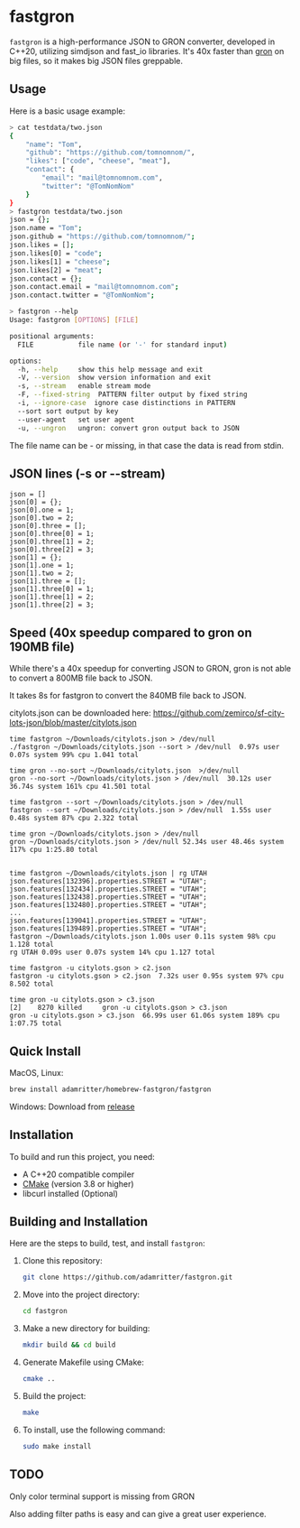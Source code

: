 # fastgron

`fastgron` is a high-performance JSON to GRON converter, developed in C++20, utilizing simdjson and fast_io libraries.
It's 40x faster than [gron](https://github.com/tomnomnom/gron) on big files, so it makes big JSON files greppable.

## Usage

Here is a basic usage example:

```bash
> cat testdata/two.json
{
    "name": "Tom",
    "github": "https://github.com/tomnomnom/",
    "likes": ["code", "cheese", "meat"],
    "contact": {
        "email": "mail@tomnomnom.com",
        "twitter": "@TomNomNom"
    }
}
> fastgron testdata/two.json
json = {};
json.name = "Tom";
json.github = "https://github.com/tomnomnom/";
json.likes = [];
json.likes[0] = "code";
json.likes[1] = "cheese";
json.likes[2] = "meat";
json.contact = {};
json.contact.email = "mail@tomnomnom.com";
json.contact.twitter = "@TomNomNom";

> fastgron --help
Usage: fastgron [OPTIONS] [FILE]

positional arguments:
  FILE           file name (or '-' for standard input)

options:
  -h, --help     show this help message and exit
  -V, --version  show version information and exit
  -s, --stream   enable stream mode
  -F, --fixed-string  PATTERN filter output by fixed string
  -i, --ignore-case  ignore case distinctions in PATTERN
  --sort sort output by key
  --user-agent   set user agent
  -u, --ungron   ungron: convert gron output back to JSON
```

The file name can be - or missing, in that case the data is read from stdin.

## JSON lines (-s or --stream)

```fastgron testdata/stream.json -s
json = []
json[0] = {};
json[0].one = 1;
json[0].two = 2;
json[0].three = [];
json[0].three[0] = 1;
json[0].three[1] = 2;
json[0].three[2] = 3;
json[1] = {};
json[1].one = 1;
json[1].two = 2;
json[1].three = [];
json[1].three[0] = 1;
json[1].three[1] = 2;
json[1].three[2] = 3;
```

## Speed (40x speedup compared to gron on 190MB file)

While there's a 40x speedup for converting JSON to GRON, gron is not able to convert a 800MB file back to JSON.

It takes 8s for fastgron to convert the 840MB file back to JSON.

citylots.json can be downloaded here: https://github.com/zemirco/sf-city-lots-json/blob/master/citylots.json

```
time fastgron ~/Downloads/citylots.json > /dev/null
./fastgron ~/Downloads/citylots.json --sort > /dev/null  0.97s user 0.07s system 99% cpu 1.041 total

time gron --no-sort ~/Downloads/citylots.json  >/dev/null
gron --no-sort ~/Downloads/citylots.json > /dev/null  30.12s user 36.74s system 161% cpu 41.501 total

time fastgron --sort ~/Downloads/citylots.json > /dev/null
fastgron --sort ~/Downloads/citylots.json > /dev/null  1.55s user 0.48s system 87% cpu 2.322 total

time gron ~/Downloads/citylots.json > /dev/null
gron ~/Downloads/citylots.json > /dev/null 52.34s user 48.46s system 117% cpu 1:25.80 total


time fastgron ~/Downloads/citylots.json | rg UTAH
json.features[132396].properties.STREET = "UTAH";
json.features[132434].properties.STREET = "UTAH";
json.features[132438].properties.STREET = "UTAH";
json.features[132480].properties.STREET = "UTAH";
...
json.features[139041].properties.STREET = "UTAH";
json.features[139489].properties.STREET = "UTAH";
fastgron ~/Downloads/citylots.json 1.00s user 0.11s system 98% cpu 1.128 total
rg UTAH 0.09s user 0.07s system 14% cpu 1.127 total

time fastgron -u citylots.gson > c2.json  
fastgron -u citylots.gson > c2.json  7.32s user 0.95s system 97% cpu 8.502 total

time gron -u citylots.gson > c3.json
[2]    8270 killed     gron -u citylots.gson > c3.json
gron -u citylots.gson > c3.json  66.99s user 61.06s system 189% cpu 1:07.75 total
```



## Quick Install

MacOS, Linux:

```bash
brew install adamritter/homebrew-fastgron/fastgron
```

Windows: Download from [release](https://github.com/adamritter/fastgron/releases/tag/v0.1.8)

## Installation

To build and run this project, you need:

- A C++20 compatible compiler
- [CMake](https://cmake.org/) (version 3.8 or higher)
- libcurl installed (Optional)

## Building and Installation

Here are the steps to build, test, and install `fastgron`:

1. Clone this repository:
   ```bash
   git clone https://github.com/adamritter/fastgron.git
   ```
2. Move into the project directory:
   ```bash
   cd fastgron
   ```
3. Make a new directory for building:
   ```bash
   mkdir build && cd build
   ```
4. Generate Makefile using CMake:
   ```bash
   cmake ..
   ```
5. Build the project:
   ```bash
   make
   ```
6. To install, use the following command:
   ```bash
   sudo make install
   ```

## TODO

Only color terminal support is missing from GRON

Also adding filter paths is easy and can give a great user experience.
